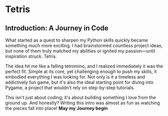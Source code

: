 # Tetris

## Introduction: A Journey in Code

What started as a quest to sharpen my Python skills quickly became something much more exciting. I had brainstormed countless project ideas, but none of them truly matched my abilities or ignited my passion—until inspiration struck. Tetris.

The idea hit me like a falling tetromino, and I realized immediately it was the perfect fit. Simple at its core, yet challenging enough to push my skills, it embodied everything I was looking for. Not only is it a timeless and addictively fun game, but it's also the ideal starting point for diving into Pygame, a project that wouldn't rely on step-by-step tutorials.

This isn't just about coding; it's about building something I love from the ground up. And honestly? Writing this intro was almost as fun as watching the pieces fall into place!
**May my Journey begin**

